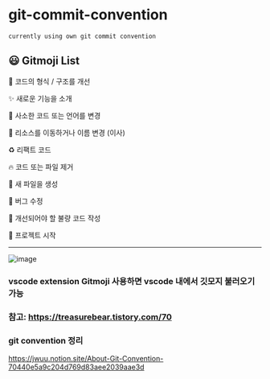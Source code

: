 # git-commit-convention
`currently using own git commit convention `


## 😃 Gitmoji List

🎨 코드의 형식 / 구조를 개선

✨ 새로운 기능을 소개

📝 사소한 코드 또는 언어를 변경

🚚 리소스를 이동하거나 이름 변경 (이사)

♻️ 리팩트 코드

🔥 코드 또는 파일 제거

📰 새 파일을 생성

🐛 버그 수정

💩 개선되어야 할 불량 코드 작성

🎉 프로젝트 시작

---

![image](https://user-images.githubusercontent.com/72546335/146418196-617c076c-4784-497c-b293-6d444f651f3e.png)


### vscode extension Gitmoji 사용하면 vscode 내에서 깃모지 불러오기 가능

### 참고: https://treasurebear.tistory.com/70

### git convention 정리
https://jwuu.notion.site/About-Git-Convention-70440e5a9c204d769d83aee2039aae3d
